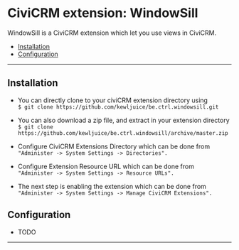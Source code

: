 # CiviCRM extension: WindowSill

WindowSill is a CiviCRM extension which let you use views in CiviCRM. 
- [Installation](#installation)
- [Configuration](#configuration)

***

## Installation

- You can directly clone to your civiCRM extension directory using<br>
```$ git clone https://github.com/kewljuice/be.ctrl.windowsill.git```

- You can also download a zip file, and extract in your extension directory<br>
```$ git clone https://github.com/kewljuice/be.ctrl.windowsill/archive/master.zip```

- Configure CiviCRM Extensions Directory which can be done from<br>
```"Administer -> System Settings -> Directories".```

- Configure Extension Resource URL which can be done from<br>
```"Administer -> System Settings -> Resource URLs".```

- The next step is enabling the extension which can be done from<br> 
```"Administer -> System Settings -> Manage CiviCRM Extensions".```

## Configuration

- TODO

***
